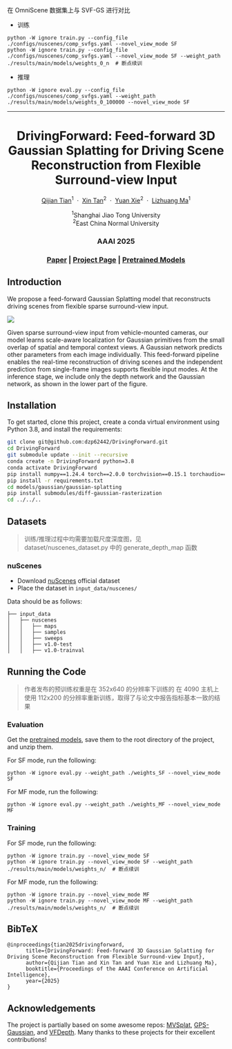 在 OmniScene 数据集上与 SVF-GS 进行对比

* 训练
```shell
python -W ignore train.py --config_file ./configs/nuscenes/comp_svfgs.yaml --novel_view_mode SF
python -W ignore train.py --config_file ./configs/nuscenes/comp_svfgs.yaml --novel_view_mode SF --weight_path ./results/main/models/weights_0_n  # 断点续训
```

* 推理
```shell
python -W ignore eval.py --config_file ./configs/nuscenes/comp_svfgs.yaml --weight_path ./results/main/models/weights_0_100000 --novel_view_mode SF
```

------

<p align="center">
  <h1 align="center">DrivingForward: Feed-forward 3D Gaussian Splatting for Driving Scene Reconstruction from Flexible Surround-view Input</h1>
  <p align="center">
    <a href="https://fangzhou2000.github.io/">Qijian Tian</a><sup>1</sup>
    &nbsp;·&nbsp;
    <a href="https://tanxincs.github.io/">Xin Tan</a><sup>2</sup>
    &nbsp;·&nbsp;
    <a href="https://scholar.google.com/citations?user=RN1QMPgAAAAJ">Yuan Xie</a><sup>2</sup>
    &nbsp;·&nbsp;
    <a href="https://dmcv.sjtu.edu.cn/people/">Lizhuang Ma</a><sup>1</sup>
  </p>
  <p align="center">
    <sup>1</sup>Shanghai Jiao Tong University
    <br>
    <sup>2</sup>East China Normal University
  </p>
  <h3 align="center">AAAI 2025</h3>
  <h3 align="center"><a href="https://arxiv.org/abs/2409.12753">Paper</a> | <a href="https://fangzhou2000.github.io/projects/drivingforward/">Project Page</a> | <a href="https://drive.google.com/drive/folders/1IASOPK1RQeP-nLQvJUn7WQUtb_fwGlVS">Pretrained Models</a> </h3>
</p>

## Introduction

We propose a feed-forward Gaussian Splatting model that reconstructs driving scenes from flexible sparse surround-view input.

<img src=".\assets\framework.png">

Given sparse surround-view input from vehicle-mounted cameras, our model learns
scale-aware localization for Gaussian primitives from the small overlap of spatial and temporal context views. A Gaussian
network predicts other parameters from each image individually. This feed-forward pipeline enables the real-time reconstruction
of driving scenes and the independent prediction from single-frame images supports flexible input modes. At the inference stage,
we include only the depth network and the Gaussian network, as shown in the lower part of the figure.

## Installation

To get started, clone this project, create a conda virtual environment using Python 3.8, and install the requirements:

```bash
git clone git@github.com:dzp62442/DrivingForward.git
cd DrivingForward
git submodule update --init --recursive
conda create -n DrivingForward python=3.8
conda activate DrivingForward
pip install numpy==1.24.4 torch==2.0.0 torchvision==0.15.1 torchaudio==2.0.1 --index-url https://download.pytorch.org/whl/cu118
pip install -r requirements.txt
cd models/gaussian/gaussian-splatting
pip install submodules/diff-gaussian-rasterization
cd ../../..
```

## Datasets

> 训练/推理过程中均需要加载尺度深度图，见 dataset/nuscenes_dataset.py 中的 generate_depth_map 函数

### nuScenes 
* Download [nuScenes](https://www.nuscenes.org/nuscenes) official dataset
* Place the dataset in `input_data/nuscenes/`

Data should be as follows:
```
├── input_data
│   ├── nuscenes
│   │   ├── maps
│   │   ├── samples
│   │   ├── sweeps
│   │   ├── v1.0-test
│   │   ├── v1.0-trainval
```

## Running the Code

> 作者发布的预训练权重是在 352x640 的分辨率下训练的
> 在 4090 主机上使用 112x200 的分辨率重新训练，取得了与论文中报告指标基本一致的结果

### Evaluation

Get the [pretrained models](https://drive.google.com/drive/folders/1IASOPK1RQeP-nLQvJUn7WQUtb_fwGlVS), save them to the root directory of the project, and unzip them.

For SF mode, run the following:
```shell
python -W ignore eval.py --weight_path ./weights_SF --novel_view_mode SF
```


For MF mode, run the following:
```shell
python -W ignore eval.py --weight_path ./weights_MF --novel_view_mode MF
```

### Training

For SF mode, run the following:
```shell
python -W ignore train.py --novel_view_mode SF
python -W ignore train.py --novel_view_mode SF --weight_path ./results/main/models/weights_n/  # 断点续训
```

For MF mode, run the following:
```shell
python -W ignore train.py --novel_view_mode MF
python -W ignore train.py --novel_view_mode MF --weight_path ./results/main/models/weights_n/  # 断点续训
```

## BibTeX
```
@inproceedings{tian2025drivingforward,
      title={DrivingForward: Feed-forward 3D Gaussian Splatting for Driving Scene Reconstruction from Flexible Surround-view Input}, 
      author={Qijian Tian and Xin Tan and Yuan Xie and Lizhuang Ma},
      booktitle={Proceedings of the AAAI Conference on Artificial Intelligence},
      year={2025}
}
```

## Acknowledgements

The project is partially based on some awesome repos: [MVSplat](https://github.com/donydchen/mvsplat), [GPS-Gaussian](https://github.com/aipixel/GPS-Gaussian), and [VFDepth](https://github.com/42dot/VFDepth). Many thanks to these projects for their excellent contributions!
